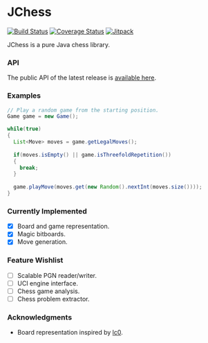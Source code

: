 # JChess

[![Build Status](https://travis-ci.org/ddobbelaere/jchess.svg?branch=master)](https://travis-ci.org/ddobbelaere/jchess)
[![Coverage Status](https://coveralls.io/repos/github/ddobbelaere/jchess/badge.svg?branch=master)](https://coveralls.io/github/ddobbelaere/jchess?branch=master)
[![Jitpack](https://jitpack.io/v/ddobbelaere/jchess.svg)](https://jitpack.io/#ddobbelaere/jchess)

JChess is a pure Java chess library.

### API

The public API of the latest release is [available here](https://javadoc.jitpack.io/com/github/ddobbelaere/jchess/latest/javadoc/).

### Examples

```java
// Play a random game from the starting position.
Game game = new Game();

while(true)
{
  List<Move> moves = game.getLegalMoves();
  
  if(moves.isEmpty() || game.isThreefoldRepetition())
  {
    break;
  }
  
  game.playMove(moves.get(new Random().nextInt(moves.size())));
}
```

### Currently Implemented

- [x] Board and game representation.
- [x] Magic bitboards.
- [x] Move generation.

### Feature Wishlist

- [ ] Scalable PGN reader/writer.
- [ ] UCI engine interface.
- [ ] Chess game analysis.
- [ ] Chess problem extractor.

### Acknowledgments

- Board representation inspired by [lc0](https://github.com/LeelaChessZero/lc0).
